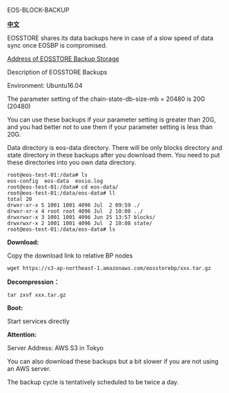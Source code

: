 EOS-BLOCK-BACKUP

**[中文](https://github.com/syavingc/EOS-Knowledge-Center/blob/master/eos_block_backup_cn.md)**

EOSSTORE shares its data backups here in case of a slow speed of data sync once EOSBP is compromised.

[Address of EOSSTORE Backup Storage](https://s3-ap-northeast-1.amazonaws.com/eosstorebp/index.html)

Description of EOSSTORE Backups

Environment: Ubuntu16.04

The parameter setting of the chain-state-db-size-mb = 20480 is 20G (20480)

You can use these backups if your parameter setting is greater than 20G, and you had better not to use them if your parameter setting is less than 20G.

Data directory is eos-data directory. There will be only blocks directory and state directory in these backups after you download them. You need to put these directories into you own data directory.

    root@eos-test-01:/data# ls
    eos-config  eos-data  eosio.log
    root@eos-test-01:/data# cd eos-data/
    root@eos-test-01:/data/eos-data# ll
    total 20
    drwxr-xr-x 5 1001 1001 4096 Jul  2 09:59 ./
    drwxr-xr-x 4 root root 4096 Jul  2 10:08 ../
    drwxrwxr-x 3 1001 1001 4096 Jun 25 13:57 blocks/
    drwxrwxr-x 2 1001 1001 4096 Jul  2 10:08 state/
    root@eos-test-01:/data/eos-data# ls

**Download:**

Copy the download link to relative BP nodes
    
    wget https://s3-ap-northeast-1.amazonaws.com/eosstorebp/xxx.tar.gz

**Decompression：**

    tar zxvf xxx.tar.gz

**Boot:**

Start services directly

**Attention:**

Server Address: AWS S3 in Tokyo

You can also download these backups but a bit slower if you are not using an AWS server.

The backup cycle is tentatively scheduled to be twice a day.




